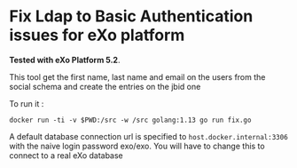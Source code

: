 # Fix Ldap to Basic Authentication issues for eXo platform

**Tested with eXo Platform 5.2**.

This tool get the first name, last name and email on the users from the social schema and create the entries on the jbid one

To run it :

```shell
docker run -ti -v $PWD:/src -w /src golang:1.13 go run fix.go
```

A default database connection url is specified to ``host.docker.internal:3306`` with the naive login password exo/exo. 
You will have to change this to connect to a real eXo database
